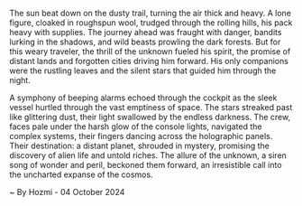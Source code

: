 
The sun beat down on the dusty trail, turning the air thick and heavy. A lone figure, cloaked in roughspun wool, trudged through the rolling hills, his pack heavy with supplies. The journey ahead was fraught with danger, bandits lurking in the shadows, and wild beasts prowling the dark forests. But for this weary traveler, the thrill of the unknown fueled his spirit, the promise of distant lands and forgotten cities driving him forward. His only companions were the rustling leaves and the silent stars that guided him through the night.

A symphony of beeping alarms echoed through the cockpit as the sleek vessel hurtled through the vast emptiness of space. The stars streaked past like glittering dust, their light swallowed by the endless darkness. The crew, faces pale under the harsh glow of the console lights, navigated the complex systems, their fingers dancing across the holographic panels. Their destination: a distant planet, shrouded in mystery, promising the discovery of alien life and untold riches. The allure of the unknown, a siren song of wonder and peril, beckoned them forward, an irresistible call into the uncharted expanse of the cosmos. 

~ By Hozmi - 04 October 2024
